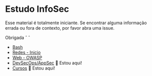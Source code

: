 # Estudo InfoSec

Esse material é totalmente iniciante. Se encontrar alguma informação errada ou fora de contexto, por favor abra uma issue.

Obrigada ˆ ˆ

- [Bash](/bash/bash.md)
- [Redes - Inicio](/redes/redes-iniciante/start.md) 
- [Web - OWASP](/OWASP/owasp.md) 
- [DevSecOps/AppSec](/devSecOps/pipeline.md) :pushpin: Estou aqui!
- [Cursos](/cursos/hackersDoBem/init.md) :pushpin: Estou aqui!
